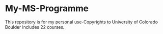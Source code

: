# My-MS-Programme
This repository is for my personal use-Copyrights to University of Colorado Boulder
Includes 22 courses.
